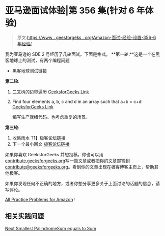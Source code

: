 # 亚马逊面试体验|第 356 集(针对 6 年体验)

> 原文:[https://www . geesforgeks . org/Amazon-面试-经验-设置-356-6 年经验/](https://www.geeksforgeeks.org/amazon-interview-experience-set-356-6-year-experienced/)

我为亚马逊的 SDE 2 号经历了几轮面试。下面是格式。
**第一轮:**这是一个在黑客地球上的测试，有两个编程问题

*   黑客地球测试链接

**第二轮:**

1.  二叉树的边界遍历
    [GeeksforGeeks Link](https://practice.geeksforgeeks.org/problems/boundary-traversal-of-binary-tree/1)
2.  Find four elements a, b, c and d in an array such that a+b = c+d
    [GeeksforGeeks Link](https://practice.geeksforgeeks.org/problems/sum-equals-to-sum/0)

    编写生产就绪代码。也考虑重复的场景。

**第三轮:**

1.  收集雨水
    T1】极客论坛链接
2.  下一个最小回文
    [极客论坛链接](https://practice.geeksforgeeks.org/problems/next-greater-even-number/0)

如果你喜欢 GeeksforGeeks 并想投稿，你也可以用[contribute.geeksforgeeks.org](http://www.contribute.geeksforgeeks.org)写一篇文章或者把你的文章邮寄到 contribute@geeksforgeeks.org。看到你的文章出现在极客博客主页上，帮助其他极客。

如果你发现任何不正确的地方，或者你想分享更多关于上面讨论的话题的信息，请写评论。

[All Practice Problems for Amazon](https://practice.geeksforgeeks.org/company/Amazon/) !

## 相关实践问题

[Next Smallest Palindrome](https://practice.geeksforgeeks.org/problems/next-smallest-palindrome/0)[Sum equals to Sum](https://practice.geeksforgeeks.org/problems/sum-equals-to-sum/0)